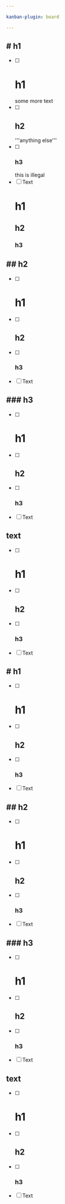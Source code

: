 ```yaml
---

kanban-plugin: board

---
```


## # h1

- [ ] # h1
  some more text
- [ ] ## h2
  '''anything else'''
- [ ] ### h3
  this is illegal
- [ ] Text
  # h1
  ## h2
  ### h3

## ## h2

- [ ] # h1
- [ ] ## h2
- [ ] ### h3
- [ ] Text

## ### h3

- [ ] # h1
- [ ] ## h2
- [ ] ### h3
- [ ] Text

## text

- [ ] # h1
- [ ] ## h2
- [ ] ### h3
- [ ] Text

## # h1

- [ ] # h1
- [ ] ## h2
- [ ] ### h3
- [ ] Text

## ## h2

- [ ] # h1
- [ ] ## h2
- [ ] ### h3
- [ ] Text

## ### h3

- [ ] # h1
- [ ] ## h2
- [ ] ### h3
- [ ] Text

## text

- [ ] # h1
- [ ] ## h2
- [ ] ### h3
- [ ] Text

